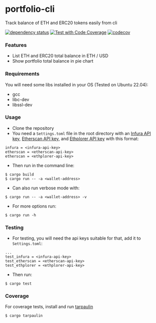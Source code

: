 portfolio-cli
==============

Track balance of ETH and ERC20 tokens easily from cli

[![dependency status](https://deps.rs/repo/github/JonaC22/portfolio-cli/status.svg)](https://deps.rs/repo/github/JonaC22/portfolio-cli)
[![Test with Code Coverage](https://github.com/JonaC22/portfolio-cli/actions/workflows/test.yml/badge.svg)](https://github.com/JonaC22/portfolio-cli/actions/workflows/test.yml)
[![codecov](https://codecov.io/gh/JonaC22/portfolio-cli/branch/master/graph/badge.svg?token=LIJC61SRHC)](https://codecov.io/gh/JonaC22/portfolio-cli)

### Features

- List ETH and ERC20 total balance in ETH / USD
- Show portfolio total balance in pie chart

### Requirements

You will need some libs installed in your OS (Tested on Ubuntu 22.04):

- gcc
- libc-dev
- libssl-dev

### Usage

- Clone the repository
- You need a `Settings.toml` file in the root directory with an [Infura API key](https://infura.io/docs/gettingStarted/authentication), [Etherscan API key](https://info.etherscan.com/etherscan-developer-api-key/), and [Ethplorer API key](https://github.com/EverexIO/Ethplorer/wiki/ethplorer-api) with this format:

```
infura = <infura-api-key>
etherscan = <etherscan-api-key>
etherscan = <ethplorer-api-key>
```

- Then run in the command line:

```
$ cargo build
$ cargo run -- -a <wallet-address>
```

- Can also run verbose mode with:

```
$ cargo run -- -a <wallet-address> -v
```

- For more options run:

```
$ cargo run -h
```

### Testing

- For testing, you will need the api keys suitable for that, add it to `Settings.toml`:

```
...
test_infura = <infura-api-key>
test_etherscan = <etherscan-api-key>
test_ethplorer = <ethplorer-api-key>
```

- Then run:

```
$ cargo test
```

### Coverage

For coverage tests, install and run [tarpaulin](https://github.com/xd009642/tarpaulin)

```
$ cargo tarpaulin
```
